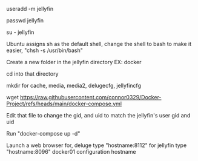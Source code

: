 useradd -m jellyfin

passwd jellyfin 

su - jellyfin

Ubuntu assigns sh as the default shell, change the shell to bash to make it easier, "chsh -s /usr/bin/bash"

Create a new folder in the jellyfin directory EX: docker

cd into that directory

mkdir for cache, media, media2, delugecfg, jellyfincfg

wget https://raw.githubusercontent.com/connor0329/Docker-Project/refs/heads/main/docker-compose.yml

Edit that file to change the gid, and uid to match the jellyfin's user gid and uid

Run "docker-compose up -d"

Launch a web browser for, deluge type "hostname:8112" for jellyfin type "hostname:8096"
docker01 configuration
hostname
